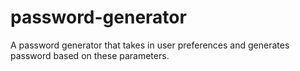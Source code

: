 # password-generator
A password generator that takes in user preferences and generates password based on these parameters.
